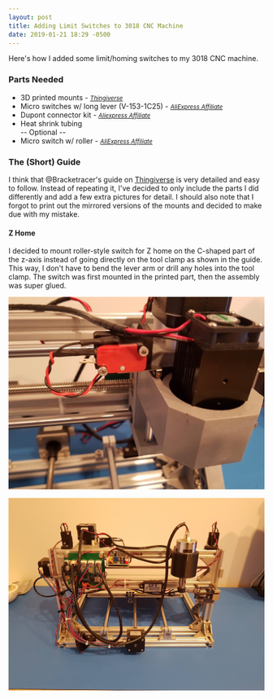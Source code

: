 ```yaml
---
layout: post
title: Adding Limit Switches to 3018 CNC Machine
date: 2019-01-21 18:29 -0500
---
```


Here's how I added some limit/homing switches to my 3018 CNC machine.

### Parts Needed 
* 3D printed mounts - <small>*[Thingiverse](https://www.thingiverse.com/thing:2844871)*</small>
* Micro switches w/ long lever (V-153-1C25) - <small>*[AliExpress Affiliate](http://s.click.aliexpress.com/e/bIMThA4X)*</small>  
* Dupont connector kit - <small>*[Aliexpress Affiliate](http://s.click.aliexpress.com/e/bPuF2U16)*</small>
* Heat shrink tubing  
-- Optional --
* Micro switch w/ roller - <small>*[AliExpress Affiliate](http://s.click.aliexpress.com/e/c6Ri1ZIY)*</small>

### The (Short) Guide
I think that @Bracketracer's guide on [Thingiverse](https://www.thingiverse.com/thing:2844871) is very detailed and easy to follow. Instead of repeating it, I've decided to only include the parts I did differently and add a few extra pictures for detail. I should also note that I forgot to print out the mirrored versions of the mounts and decided to make due with my mistake.  

#### Z Home
I decided to mount roller-style switch for Z home on the C-shaped part of the z-axis instead of going directly on the tool clamp as shown in the guide. This way, I don't have to bend the lever arm or drill any holes into the tool clamp. The switch was first mounted in the printed part, then the assembly was super glued.

[![Home switch mounted at the top of the z-axis](z_home_front.jpg)](z_home_front.jpg)

[![Mess of wires showing the limit switches mounted and connections to the controller](rear_rats_nest.jpg)](rear_rats_nest.jpg)
